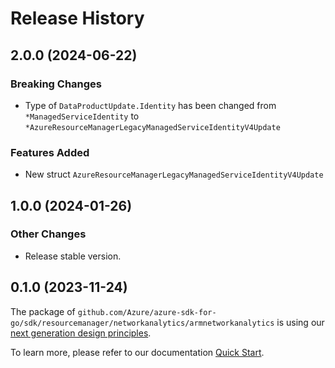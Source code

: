 # Release History

## 2.0.0 (2024-06-22)
### Breaking Changes

- Type of `DataProductUpdate.Identity` has been changed from `*ManagedServiceIdentity` to `*AzureResourceManagerLegacyManagedServiceIdentityV4Update`

### Features Added

- New struct `AzureResourceManagerLegacyManagedServiceIdentityV4Update`


## 1.0.0 (2024-01-26)
### Other Changes

- Release stable version.


## 0.1.0 (2023-11-24)

The package of `github.com/Azure/azure-sdk-for-go/sdk/resourcemanager/networkanalytics/armnetworkanalytics` is using our [next generation design principles](https://azure.github.io/azure-sdk/general_introduction.html).

To learn more, please refer to our documentation [Quick Start](https://aka.ms/azsdk/go/mgmt).
